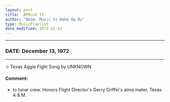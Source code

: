 ```yaml
---
layout: post
title:  APOLLO 17
author: "NASA: Music to Wake Up By"
type: MusicPlaylist
date_modified: 1972-12-13
---
```


----
### DATE: December 13, 1972
----
⊹ Texas Aggie Fight Song by UNKNOWN

#### Comment:
* to lunar crew. Honors Flight Director's Gerry Griffin's  alma mater, Texas A & M.
